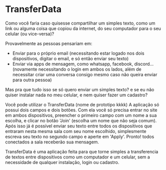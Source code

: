 # TransferData

Como você faria caso quisesse compartilhar um simples texto, como um link ou alguma coisa que copiou da internet, do seu computador para o seu celular (ou vice-versa)?

Provavelmente as pessoas pensariam em:
- Enviar para o próprio email (necessitando estar logado nos dois dispositivos, digitar o email, e só então enviar seu texto) 
- Enviar via apps de mensagem, como whatsapp, facebook, discord... (novamente necessitando o login em ambos os lados, além de necessitar criar uma conversa consigo mesmo caso não queira enviar para outra pessoa)

Mas pra que tudo isso se só quero enviar um simples texto? e se eu não quiser instalar nada no meu celular, e nem quiser fazer um cadastro?

Você pode utilizar o TransferData (nome de prototipo kkkk)
A aplicação só possui dois campos e dois botões.
Com ela você só precisa entrar no site em ambos dispositivos, preencher o primeiro campo com um nome a sua escolha, e clicar no botão 'Join' (escolha um nome que não seja comum).
Após isso já é possível enviar seu texto entre todos os dispositivos que entraram nesta mesma sala com seu nome escolhido, simplesmente escreva seu texto no segundo campo e aperte em 'Apply'.
Pronto! todos conectados a sala receberão sua mensagem.

TransferData é uma aplicação feita para que torne simples a transferencia de textos entre dispositivos como um computador e um celular, sem a necessidade de qualquer instalação, login ou cadastro.
